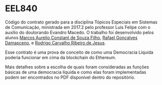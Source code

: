 # EEL840
Código do contrato gerado para a disciplina Tópicos Especiais em Sistemas de Comunicação, ministrada em 2017.2 pelo professor Luis Felipe com o auxílio do doutorando Evandro Macedo. O trabalho foi desenvolvido pelos alunos [Marcos Aurelio Constant de Souza Filho](https://github.com/Maasouza/), [Rafael Gonçalves Damasceno](https://github.com/damascenorafael), e [Rodrigo Carvalho Ribeiro de Jesus](https://github.com/rodrigoj42). 

Esse contrato é uma prova de conceito de como uma Democracia Líquida poderia funcionar em cima da blockchain do Ethereum. 

Mais detalhes sobre a escolha de quais foram consideradas as funções básicas de uma democracia líquida e como elas foram implementadas podem ser encontrados no PDF disponível dentro do repositório. 